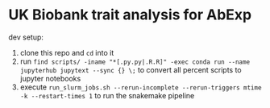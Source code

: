 # UK Biobank trait analysis for AbExp

dev setup:
1) clone this repo and `cd` into it
2) run `find scripts/ -iname "*[.py.py|.R.R]" -exec conda run --name jupyterhub jupytext --sync {} \;` to convert all percent scripts to jupyter notebooks
3) execute `run_slurm_jobs.sh --rerun-incomplete --rerun-triggers mtime -k --restart-times 1` to run the snakemake pipeline
